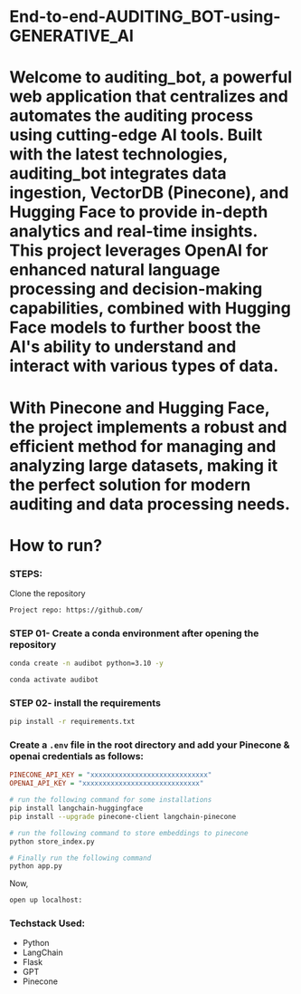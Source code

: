 # End-to-end-AUDITING_BOT-using-GENERATIVE_AI

# Welcome to auditing_bot, a powerful web application that centralizes and automates the auditing process using cutting-edge AI tools. Built with the latest technologies, auditing_bot integrates data ingestion, VectorDB (Pinecone), and Hugging Face to provide in-depth analytics and real-time insights. This project leverages OpenAI for enhanced natural language processing and decision-making capabilities, combined with Hugging Face models to further boost the AI's ability to understand and interact with various types of data.
# With Pinecone and Hugging Face, the project implements a robust and efficient method for managing and analyzing large datasets, making it the perfect solution for modern auditing and data processing needs.


# How to run?
### STEPS:

Clone the repository

```bash
Project repo: https://github.com/
```
### STEP 01- Create a conda environment after opening the repository

```bash
conda create -n audibot python=3.10 -y
```

```bash
conda activate audibot
```


### STEP 02- install the requirements
```bash
pip install -r requirements.txt
```


### Create a `.env` file in the root directory and add your Pinecone & openai credentials as follows:

```ini
PINECONE_API_KEY = "xxxxxxxxxxxxxxxxxxxxxxxxxxxxx"
OPENAI_API_KEY = "xxxxxxxxxxxxxxxxxxxxxxxxxxxxx"
```


```bash
# run the following command for some installations
pip install langchain-huggingface
pip install --upgrade pinecone-client langchain-pinecone

```

```bash
# run the following command to store embeddings to pinecone
python store_index.py
```

```bash
# Finally run the following command
python app.py
```

Now,
```bash
open up localhost:
```


### Techstack Used:

- Python
- LangChain
- Flask
- GPT
- Pinecone




    